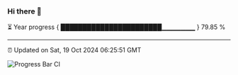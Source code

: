 ### Hi there 👋

⏳ Year progress { ███████████████████████▁▁▁▁▁▁▁ } 79.85 %

---

⏰ Updated on Sat, 19 Oct 2024 06:25:51 GMT

![Progress Bar CI](https://github.com/liununu/liununu/workflows/Progress%20Bar%20CI/badge.svg)
